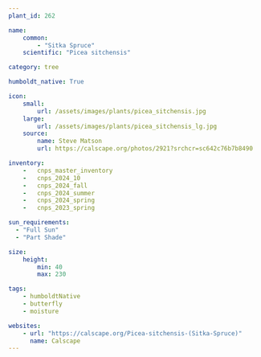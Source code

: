 ```yaml
---
plant_id: 262 

name: 
    common: 
        - "Sitka Spruce"  
    scientific: "Picea sitchensis"  

category: tree

humboldt_native: True

icon: 
    small: 
        url: /assets/images/plants/picea_sitchensis.jpg 
    large: 
        url: /assets/images/plants/picea_sitchensis_lg.jpg 
    source: 
        name: Steve Matson 
        url: https://calscape.org/photos/2921?srchcr=sc642c76b7b8490

inventory: 
    -   cnps_master_inventory
    -   cnps_2024_10
    -   cnps_2024_fall
    -   cnps_2024_summer
    -   cnps_2024_spring
    -   cnps_2023_spring

sun_requirements:
  - "Full Sun"
  - "Part Shade"

size:
    height: 
        min: 40 
        max: 230

tags:
    - humboldtNative
    - butterfly
    - moisture

websites: 
    - url: "https://calscape.org/Picea-sitchensis-(Sitka-Spruce)"
      name: Calscape
---
```

